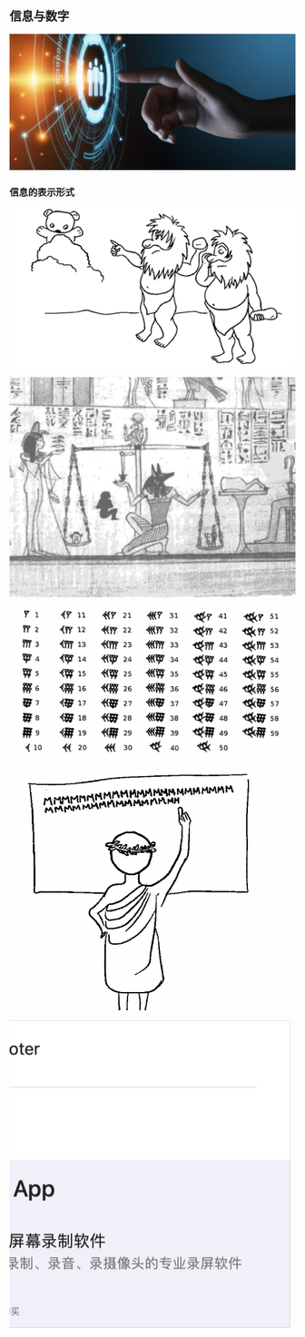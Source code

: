 ## 信息与数字

![](images/2022-11-11-20-58-55.png)
### 信息的表示形式

![](images/2022-11-11-20-59-54.png)

![](images/2022-11-14-19-55-46.png)

![](images/2022-11-14-19-57-38.png)

![](images/2022-11-14-19-59-00.png)

![](images/2022-11-14-20-24-40.png)